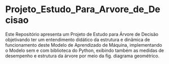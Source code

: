 # Projeto_Estudo_Para_Arvore_de_Decisao
Este Repositório apresenta um Projeto de Estudo para Árvore de Decisão objetivando ter um entendimento didático da estrutura e dinâmica de funcionamento deste Modelo de Aprendizado de Máquina, implementando o Modelo sem e com biblioteca do Python, exibindo também as medidas de desempenho e estrutura da árvore por meio da fig. diagrama geométrico.
